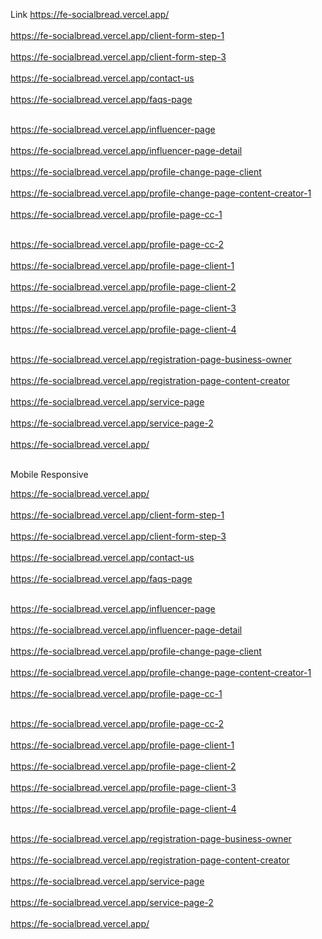 Link
https://fe-socialbread.vercel.app/
<br> </br>
https://fe-socialbread.vercel.app/client-form-step-1
<br> </br>
https://fe-socialbread.vercel.app/client-form-step-3
<br> </br>
https://fe-socialbread.vercel.app/contact-us
<br> </br>
https://fe-socialbread.vercel.app/faqs-page
<br> </br>

https://fe-socialbread.vercel.app/influencer-page
<br> </br>
https://fe-socialbread.vercel.app/influencer-page-detail
<br> </br>
https://fe-socialbread.vercel.app/profile-change-page-client
<br> </br>
https://fe-socialbread.vercel.app/profile-change-page-content-creator-1
<br> </br>
https://fe-socialbread.vercel.app/profile-page-cc-1
<br> </br>

https://fe-socialbread.vercel.app/profile-page-cc-2
<br> </br>
https://fe-socialbread.vercel.app/profile-page-client-1
<br> </br>
https://fe-socialbread.vercel.app/profile-page-client-2
<br> </br>
https://fe-socialbread.vercel.app/profile-page-client-3
<br> </br>
https://fe-socialbread.vercel.app/profile-page-client-4
<br> </br>

https://fe-socialbread.vercel.app/registration-page-business-owner
<br> </br>
https://fe-socialbread.vercel.app/registration-page-content-creator
<br> </br>
https://fe-socialbread.vercel.app/service-page
<br> </br>
https://fe-socialbread.vercel.app/service-page-2
<br> </br>
https://fe-socialbread.vercel.app/
<br> </br>

Mobile Responsive

https://fe-socialbread.vercel.app/
<br> </br>
https://fe-socialbread.vercel.app/client-form-step-1
<br> </br>
https://fe-socialbread.vercel.app/client-form-step-3
<br> </br>
https://fe-socialbread.vercel.app/contact-us
<br> </br>
https://fe-socialbread.vercel.app/faqs-page
<br> </br>

https://fe-socialbread.vercel.app/influencer-page
<br> </br>
https://fe-socialbread.vercel.app/influencer-page-detail
<br> </br>
https://fe-socialbread.vercel.app/profile-change-page-client
<br> </br>
https://fe-socialbread.vercel.app/profile-change-page-content-creator-1
<br> </br>
https://fe-socialbread.vercel.app/profile-page-cc-1
<br> </br>

https://fe-socialbread.vercel.app/profile-page-cc-2
<br> </br>
https://fe-socialbread.vercel.app/profile-page-client-1
<br> </br>
https://fe-socialbread.vercel.app/profile-page-client-2
<br> </br>
https://fe-socialbread.vercel.app/profile-page-client-3
<br> </br>
https://fe-socialbread.vercel.app/profile-page-client-4
<br> </br>

https://fe-socialbread.vercel.app/registration-page-business-owner
<br> </br>
https://fe-socialbread.vercel.app/registration-page-content-creator
<br> </br>
https://fe-socialbread.vercel.app/service-page
<br> </br>
https://fe-socialbread.vercel.app/service-page-2
<br> </br>
https://fe-socialbread.vercel.app/

